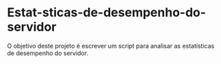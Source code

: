 # Estat-sticas-de-desempenho-do-servidor
O objetivo deste projeto é escrever um script para analisar as estatísticas de desempenho do servidor.

